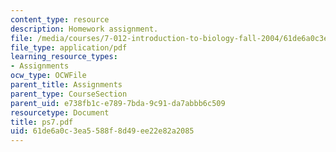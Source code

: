 ```yaml
---
content_type: resource
description: Homework assignment.
file: /media/courses/7-012-introduction-to-biology-fall-2004/61de6a0c3ea5588f8d49ee22e82a2085_ps7.pdf
file_type: application/pdf
learning_resource_types:
- Assignments
ocw_type: OCWFile
parent_title: Assignments
parent_type: CourseSection
parent_uid: e738fb1c-e789-7bda-9c91-da7abbb6c509
resourcetype: Document
title: ps7.pdf
uid: 61de6a0c-3ea5-588f-8d49-ee22e82a2085
---
```

